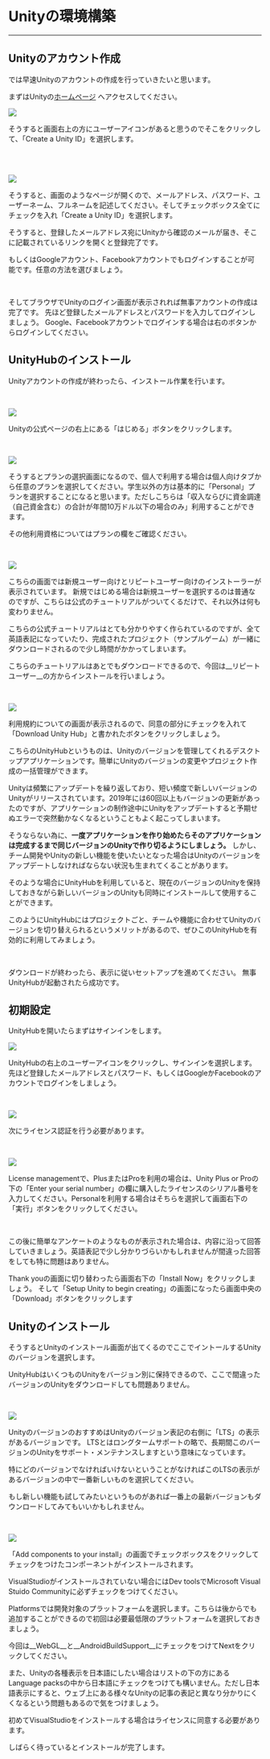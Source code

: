 # Unityの環境構築

---

## Unityのアカウント作成

では早速Unityのアカウントの作成を行っていきたいと思います。

まずはUnityの[ホームページ](https://unity.com/ja) へアクセスしてください。

![](./img/image2-1.png)

そうすると画面右上の方にユーザーアイコンがあると思うのでそこをクリックして、「Create a Unity ID」を選択します。

<br>
<br>

![](./img/image2-2.png)

そうすると、画面のようなページが開くので、メールアドレス、パスワード、ユーザーネーム、フルネームを記述してください。そしてチェックボックス全てにチェックを入れ「Create a Unity ID」を選択します。

そうすると、登録したメールアドレス宛にUnityから確認のメールが届き、そこに記載されているリンクを開くと登録完了です。

もしくはGoogleアカウント、Facebookアカウントでもログインすることが可能です。任意の方法を選びましょう。

<br>

そしてブラウザでUnityのログイン画面が表示されれば無事アカウントの作成は完了です。
先ほど登録したメールアドレスとパスワードを入力してログインしましょう。
Google、Facebookアカウントでログインする場合は右のボタンからログインしてください。

## UnityHubのインストール

Unityアカウントの作成が終わったら、インストール作業を行います。

<br>

![](img/image2-3.png)

Unityの公式ページの右上にある「はじめる」ボタンをクリックします。

<br>

![](img/image2-4.png)

そうするとプランの選択画面になるので、個人で利用する場合は個人向けタブから任意のプランを選択してください。学生以外の方は基本的に「Personal」プランを選択することになると思います。ただしこちらは「収入ならびに資金調達（自己資金含む）の合計が年間10万ドル以下の場合のみ」利用することができます。

その他利用資格についてはプランの欄をご確認ください。

<br>

![](img/image2-5.png)

こちらの画面では新規ユーザー向けとリピートユーザー向けのインストーラーが表示されています。
新規ではじめる場合は新規ユーザーを選択するのは普通なのですが、こちらは公式のチュートリアルがついてくるだけで、それ以外は何も変わりません。

こちらの公式チュートリアルはとても分かりやすく作られているのですが、全て英語表記になっていたり、完成されたプロジェクト（サンプルゲーム）が一緒にダウンロードされるので少し時間がかかってしまいます。

こちらのチュートリアルはあとでもダウンロードできるので、今回は__リピートユーザー__の方からインストールを行いましょう。

<br>

![](img/image2-6.png)

利用規約についての画面が表示されるので、同意の部分にチェックを入れて「Download Unity Hub」と書かれたボタンをクリックしましょう。

こちらのUnityHubというものは、Unityのバージョンを管理してくれるデスクトップアプリケーションです。簡単にUnityのバージョンの変更やプロジェクト作成の一括管理ができます。

Unityは頻繁にアップデートを繰り返しており、短い頻度で新しいバージョンのUnityがリリースされています。2019年には60回以上もバージョンの更新があったのですが、アプリケーションの制作途中にUnityをアップデートすると予期せぬエラーで突然動かなくなるということもよく起こってしまいます。

そうならない為に、__一度アプリケーションを作り始めたらそのアプリケーションは完成するまで同じバージョンのUnityで作り切るようにしましょう。__
しかし、チーム開発やUnityの新しい機能を使いたいとなった場合はUnityのバージョンをアップデートしなければならない状況も生まれてくることがあります。

そのような場合にUnityHubを利用していると、現在のバージョンのUnityを保持しておきながら新しいバージョンのUnityも同時にインストールして使用することができます。

このようにUnityHubにはプロジェクトごと、チームや機能に合わせてUnityのバージョンを切り替えられるというメリットがあるので、ぜひこのUnityHubを有効的に利用してみましょう。

<br>

ダウンロードが終わったら、表示に従いセットアップを進めてください。
無事UnityHubが起動されたら成功です。


## 初期設定

UnityHubを開いたらまずはサインインをします。

![](img/image2-7.png)

UnityHubの右上のユーザーアイコンをクリックし、サインインを選択します。
先ほど登録したメールアドレスとパスワード、もしくはGoogleかFacebookのアカウントでログインをしましょう。

<br>

![](img/image2-8.png)

次にライセンス認証を行う必要があります。

<br>

![](img/image2-9.png)


License managementで、PlusまたはProを利用の場合は、Unity Plus or Proの下の「Enter your serial number」の欄に購入したライセンスのシリアル番号を入力してください。Personalを利用する場合はそちらを選択して画面右下の「実行」ボタンをクリックしてください。

<br>

この後に簡単なアンケートのようなものが表示された場合は、内容に沿って回答していきましょう。英語表記で少し分かりづらいかもしれませんが間違った回答をしても特に問題はありません。

Thank youの画面に切り替わったら画面右下の「Install Now」をクリックしましょう。
そして「Setup Unity to begin creating」の画面になったら画面中央の「Download」ボタンをクリックします


## Unityのインストール

そうするとUnityのインストール画面が出てくるのでここでイントールするUnityのバージョンを選択します。

UnityHubはいくつものUnityをバージョン別に保持できるので、ここで間違ったバージョンのUnityをダウンロードしても問題ありません。

<br>

![](img/image2-10.png)


UnityのバージョンのおすすめはUnityのバージョン表記の右側に「LTS」の表示があるバージョンです。
LTSとはロングタームサポートの略で、長期間このバージョンのUnityをサポート・メンテナンスしますという意味になっています。

特にどのバージョンでなければいけないということがなければこのLTSの表示があるバージョンの中で一番新しいものを選択してください。

もし新しい機能も試してみたいというものがあれば一番上の最新バージョンもダウンロードしてみてもいいかもしれません。

<br>

![](img/image2-11.png)

「Add components to your install」の画面でチェックボックスをクリックしてチェックをつけたコンポーネントがインストールされます。

VisualStudioがインストールされていない場合にはDev toolsでMicrosoft Visual Stuido Communityに必ずチェックをつけてください。

Platformsでは開発対象のプラットフォームを選択します。こちらは後からでも追加することができるので初回は必要最低限のプラットフォームを選択しておきましょう。

今回は__WebGL__と__AndroidBuildSupport__にチェックをつけてNextをクリックしてください。

また、Unityの各種表示を日本語にしたい場合はリストの下の方にあるLanguage packsの中から日本語にチェックをつけても構いません。ただし日本語表示にすると、ウェブ上にある様々なUnityの記事の表記と異なり分かりにくくなるという問題もあるので気をつけましょう。

初めてVisualStudioをインストールする場合はライセンスに同意する必要があります。

しばらく待っているとインストールが完了します。
